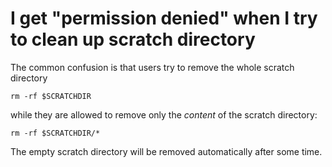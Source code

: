 # I get "permission denied" when I try to clean up scratch directory

The common confusion is that users try to remove the whole scratch directory

    rm -rf $SCRATCHDIR

while they are allowed to remove only the *content* of the scratch directory:

    rm -rf $SCRATCHDIR/*

The empty scratch directory will be removed automatically after some time.
